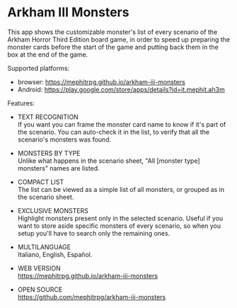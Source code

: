 # Arkham III Monsters

This app shows the customizable monster's list of every scenario of the Arkham Horror Third Edition board game, in order to speed up preparing the monster cards before the start of the game and putting back them in the box at the end of the game.

Supported platforms:

- browser: https://mephitrpg.github.io/arkham-iii-monsters
- Android: https://play.google.com/store/apps/details?id=it.mephit.ah3m

Features:

* TEXT RECOGNITION\
If you want you can frame the monster card name to know if it's part of the scenario. You can auto-check it in the list, to verify that all the scenario's monsters was found.

* MONSTERS BY TYPE\
Unlike what happens in the scenario sheet, "All [monster type] monsters" names are listed.

* COMPACT LIST\
The list can be viewed as a simple list of all monsters, or grouped as in the scenario sheet.

* EXCLUSIVE MONSTERS\
Highlight monsters present only in the selected scenario. Useful if you want to store aside specific monsters of every scenario, so when you setup you'll have to search only the remaining ones.

* MULTILANGUAGE\
Italiano, English, Español.

* WEB VERSION\
https://mephitrpg.github.io/arkham-iii-monsters

* OPEN SOURCE\
https://github.com/mephitrpg/arkham-iii-monsters
